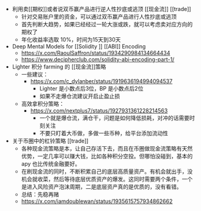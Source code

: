 - 利用卖[[期权]]或者说双币赢产品进行逆人性抄底或逃顶 [[现金流]] [[trade]]
	- 针对交易账户里的资金，可以通过双币赢产品进行人性抄底或逃顶
	- 首先判断大趋势，如果已经经过一轮大涨或跌，就可以考虑卖对应方向的期权了
	- 年化收益率选取 10%，时间为15天到30天
- Deep Mental Models for [[Solidity ]] [[ABI]] Encoding
	- https://x.com/RaoulSaffron/status/1934290984134664434
	- https://www.decipherclub.com/solidity-abi-encoding-part-1/
- Lighter 积分 farming 的 [[现金流]]策略
	- 一些建议：
		- https://x.com/c_dylanber/status/1919636194994094537
			- Lighter 是小数点后3位，BP 是小数点后2位
			- 如果不走爆仓流建议开启止盈止损
	- 高效拿积分策略：
		- https://x.com/nextplus7/status/1927931361228214563
			- 一个就是爆仓流，满仓干，问题是如何降低损耗，对冲的话需要时刻关注
			- 不要只盯着大币做，多做一些币种，给平台添加流动性
- 关于币圈中的杠铃策略 [[trade]]
	- 各种现金流策略是本，让自己存活下去，而且在币圈做现金流策略有天然优势，一定几率可以赚大钱，比如各种积分空投。但哪怕没碰到，基本的 apy 也比传统金融要好。
	- 在刷现金流的同时，不断积累自己的底层高质量资产。有机会就出手，没机会就收菜，然后等待底层优质资产的爆发。这同时需要两个条件，一个是进入风险资产泡沫周期，二是底层资产真的是优质的，没有看错。
	- 总结：先稳再赌
	- https://x.com/iamdoublewan/status/1935615757934862662